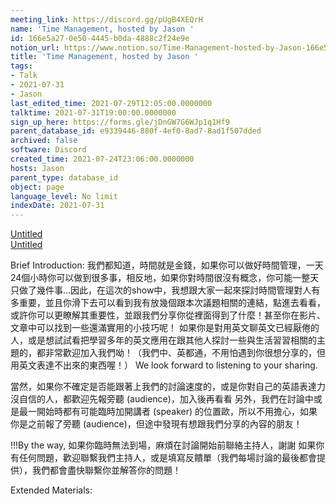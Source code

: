 ```yaml
---
meeting_link: https://discord.gg/pUgB4XEQrH
name: 'Time Management, hosted by Jason '
id: 166e5a27-0e50-4445-b0da-4888c2f24e9e
notion_url: https://www.notion.so/Time-Management-hosted-by-Jason-166e5a270e504445b0da4888c2f24e9e
title: 'Time Management, hosted by Jason '
tags:
- Talk
- 2021-07-31
- Jason
last_edited_time: 2021-07-29T12:05:00.0000000
talktime: 2021-07-31T19:00:00.0000000
sign_up_here: https://forms.gle/jDnGW7G6WJp1q1Hf9
parent_database_id: e9339446-880f-4ef0-8ad7-8ad1f507dded
archived: false
software: Discord
created_time: 2021-07-24T23:06:00.0000000
hosts: Jason
parent_type: database_id
object: page
language_level: No limit
indexDate: 2021-07-31
---
```


[Untitled](https://www.notion.so/60226399bd024bf4bf588586f8013a21)   
[Untitled](https://www.notion.so/cb083fc4f0b7459aa5afe1900ef25a1f)   

Brief Introduction: 我們都知道，時間就是金錢，如果你可以做好時間管理，一天24個小時你可以做到很多事，相反地，如果你對時間很沒有概念，你可能一整天只做了幾件事…因此，在這次的show中，我想跟大家一起來探討時間管理對人有多重要，並且你滑下去可以看到我有放幾個跟本次議題相關的連結，點進去看看，或許你可以更瞭解其重要性，並跟我們分享你從裡面得到了什麼！甚至你在影片、文章中可以找到一些還滿實用的小技巧呢！
如果你是對用英文聊英文已經厭倦的人，或是想試試看把學習多年的英文應用在跟其他人探討一些與生活習習相關的主題的，都非常歡迎加入我們呦！（我們中、英都通，不用怕遇到你很想分享的，但用英文表達不出來的東西喔！）
We look forward to listening to your sharing. 

當然，如果你不確定是否能跟著上我們的討論速度的，或是你對自己的英語表達力沒自信的人，都歡迎先報旁聽 (audience)，加入後再看看
另外，我們在討論中或是最一開始時都有可能臨時加開講者 (speaker) 的位置歐，所以不用擔心，如果你是之前報了旁聽 (audience)，但途中發現有想跟我們分享的內容的朋友！

!!!By the way, 如果你臨時無法到場，麻煩在討論開始前聯絡主持人，謝謝
如果你有任何問題，歡迎聯繫我們主持人，或是填寫反饋單（我們每場討論的最後都會提供），我們都會盡快聯繫你並解答你的問題！

Extended Materials:
   
   
   
   
   







